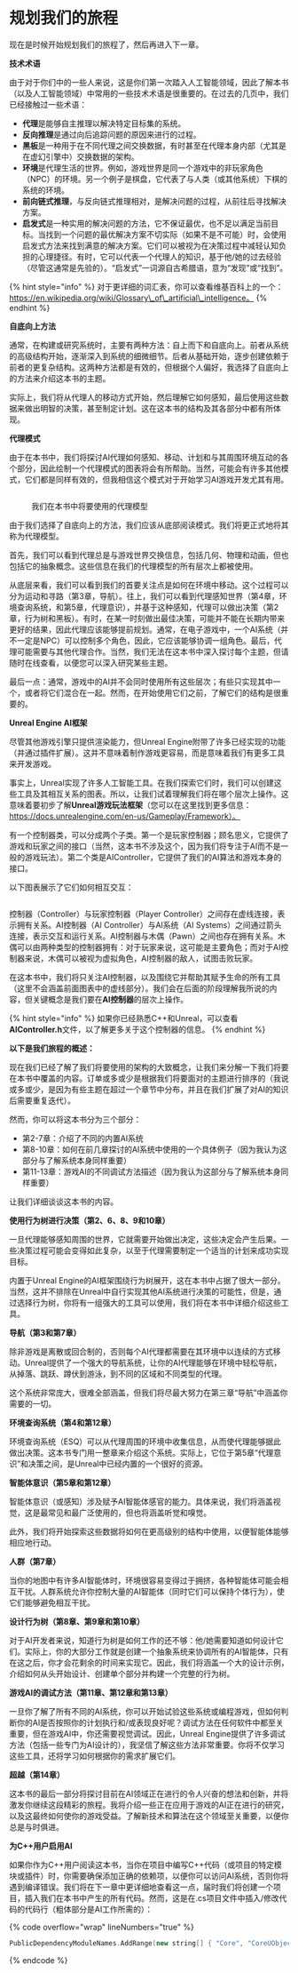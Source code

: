 # 规划我们的旅程

现在是时候开始规划我们的旅程了，然后再进入下一章。

**技术术语**

由于对于你们中的一些人来说，这是你们第一次踏入人工智能领域，因此了解本书（以及人工智能领域）中常用的一些技术术语是很重要的。在过去的几页中，我们已经接触过一些术语：

* **代理**是能够自主推理以解决特定目标集的系统。&#x20;
* **反向推理**是通过向后追踪问题的原因来进行的过程。&#x20;
* **黑板**是一种用于在不同代理之间交换数据，有时甚至在代理本身内部（尤其是在虚幻引擎中）交换数据的架构。&#x20;
* **环境**是代理生活的世界。例如，游戏世界是同一个游戏中的非玩家角色（NPC）的环境。另一个例子是棋盘，它代表了与人类（或其他系统）下棋的系统的环境。
* **前向链式推理**，与反向链式推理相对，是解决问题的过程，从前往后寻找解决方案。
* **启发式**是一种实用的解决问题的方法，它不保证最优，也不足以满足当前目标。当找到一个问题的最优解决方案不切实际（如果不是不可能）时，会使用启发式方法来找到满意的解决方案。它们可以被视为在决策过程中减轻认知负担的心理捷径。有时，它可以代表一个代理人的知识，基于他/她的过去经验（尽管这通常是先验的）。“启发式”一词源自古希腊语，意为“发现”或“找到”。

{% hint style="info" %}
对于更详细的词汇表，你可以查看维基百科上的一个：https://en.wikipedia.org/wiki/Glossary\_of\_artificial\_intelligence。
{% endhint %}

**自底向上方法**

通常，在构建或研究系统时，主要有两种方法：自上而下和自底向上。前者从系统的高级结构开始，逐渐深入到系统的细微细节。后者从基础开始，逐步创建依赖于前者的更复杂结构。这两种方法都是有效的，但根据个人偏好，我选择了自底向上的方法来介绍这本书的主题。

实际上，我们将从代理人的移动方式开始，然后理解它如何感知，最后使用这些数据来做出明智的决策，甚至制定计划。这在这本书的结构及其各部分中都有所体现。

**代理模式**

由于在本书中，我们将探讨AI代理如何感知、移动、计划和与其周围环境互动的各个部分，因此绘制一个代理模式的图表将会有所帮助。当然，可能会有许多其他模式，它们都是同样有效的，但我相信这个模式对于开始学习AI游戏开发尤其有用。

<figure><img src="../../../.gitbook/assets/image (12) (1).png" alt=""><figcaption><p>我们在本书中将要使用的代理模型</p></figcaption></figure>

由于我们选择了自底向上的方法，我们应该从底部阅读模式。我们将更正式地将其称为代理模型。

首先，我们可以看到代理总是与游戏世界交换信息，包括几何、物理和动画，但也包括它的抽象概念。这些信息在我们的代理模型的所有层次上都被使用。

从底层来看，我们可以看到我们的首要关注点是如何在环境中移动。这个过程可以分为运动和寻路（第3章，导航）。往上，我们可以看到代理感知世界（第4章，环境查询系统，和第5章，代理意识），并基于这种感知，代理可以做出决策（第2章，行为树和黑板）。有时，在某一时刻做出最佳决策，可能并不能在长期内带来更好的结果，因此代理应该能够提前规划。通常，在电子游戏中，一个AI系统（并不一定是NPC）可以控制多个角色，因此，它应该能够协调一组角色。最后，代理可能需要与其他代理合作。当然，我们无法在这本书中深入探讨每个主题，但请随时在线查看，以便您可以深入研究某些主题。

最后一点：通常，游戏中的AI并不会同时使用所有这些层次；有些只实现其中一个，或者将它们混合在一起。然而，在开始使用它们之前，了解它们的结构是很重要的。

**Unreal Engine AI框架**

尽管其他游戏引擎只提供渲染能力，但Unreal Engine附带了许多已经实现的功能（并通过插件扩展）。这并不意味着制作游戏更容易，而是意味着我们有更多工具来开发游戏。

事实上，Unreal实现了许多人工智能工具。在我们探索它们时，我们可以创建这些工具及其相互关系的图表。所以，让我们试着理解我们将在哪个层次上操作。这意味着要初步了解**Unreal游戏玩法框架**（您可以在这里找到更多信息：https://docs.unrealengine.com/en-us/Gameplay/Framework）。

有一个控制器类，可以分成两个子类。第一个是玩家控制器；顾名思义，它提供了游戏和玩家之间的接口（当然，这本书不涉及这个，因为我们将专注于AI而不是一般的游戏玩法）。第二个类是AIController，它提供了我们的AI算法和游戏本身的接口。

以下图表展示了它们如何相互交互：

<figure><img src="../../../.gitbook/assets/image (14) (1).png" alt=""><figcaption></figcaption></figure>

控制器（Controller）与玩家控制器（Player Controller）之间存在虚线连接，表示拥有关系。AI控制器（AI Controller）与AI系统（AI Systems）之间通过箭头连接，表示交互和运行关系。AI控制器与木偶（Pawn）之间也存在拥有关系。木偶可以由两种类型的控制器拥有：对于玩家来说，这可能是主要角色；而对于AI控制器来说，木偶可以被视为虚拟角色，AI控制器的敌人，试图击败玩家。

在这本书中，我们将只关注AI控制器，以及围绕它并帮助其赋予生命的所有工具（这里不会涵盖前面图表中的虚线部分）。我们会在后面的阶段理解我所说的内容，但关键概念是我们要在**AI控制器**的层次上操作。

{% hint style="info" %}
如果你已经熟悉C++和Unreal，可以查看**AIController.h**文件，以了解更多关于这个控制器的信息。
{% endhint %}

**以下是我们旅程的概述：**

现在我们已经了解了我们将要使用的架构的大致概念，让我们来分解一下我们将要在本书中覆盖的内容。订单或多或少是根据我们将要面对的主题进行排序的（我说或多或少，是因为有些主题在超过一个章节中分布，并且在我们扩展了对AI的知识后需要重复迭代）。

然而，你可以将这本书分为三个部分：

* 第2-7章：介绍了不同的内置AI系统
* 第8-10章：如何在前几章探讨的AI系统中使用的一个具体例子（因为我认为这部分与了解系统本身同样重要）
* 第11-13章：游戏AI的不同调试方法描述（因为我认为这部分与了解系统本身同样重要）

让我们详细谈谈这本书的内容。

**使用行为树进行决策（第2、6、8、9和10章）**&#x20;

一旦代理能够感知周围的世界，它就需要开始做出决定，这些决定会产生后果。一些决策过程可能会变得如此复杂，以至于代理需要制定一个适当的计划来成功实现目标。

内置于Unreal Engine的AI框架围绕行为树展开，这在本书中占据了很大一部分。当然，这并不排除在Unreal中自行实现其他AI系统进行决策的可能性，但是，通过选择行为树，你将有一组强大的工具可以使用，我们将在本书中详细介绍这些工具。

**导航（第3和第7章）**&#x20;

除非游戏是离散或回合制的，否则每个AI代理都需要在其环境中以连续的方式移动。Unreal提供了一个强大的导航系统，让你的AI代理能够在环境中轻松导航，从掉落、跳跃、蹲伏到游泳，到不同的区域和不同类型的代理。

这个系统非常庞大，很难全部涵盖，但我们将尽最大努力在第三章“导航”中涵盖你需要的一切。

**环境查询系统（第4和第12章）**&#x20;

环境查询系统（ESQ）可以从代理周围的环境中收集信息，从而使代理能够据此做出决策。这本书专门用一整章来介绍这个系统。实际上，它位于第5章“代理意识”和决策之间，是Unreal中已经内置的一个很好的资源。

**智能体意识（第5章和第12章）**

智能体意识（或感知）涉及赋予AI智能体感官的能力。具体来说，我们将涵盖视觉，这是最常见和最广泛使用的，但也将涵盖听觉和嗅觉。

此外，我们将开始探索这些数据将如何在更高级别的结构中使用，以便智能体能够相应地行动。

**人群（第7章）**

当你的地图中有许多AI智能体时，环境很容易变得过于拥挤，各种智能体可能会相互干扰。人群系统允许你控制大量的AI智能体（同时它们可以保持个体行为），使它们能够避免相互干扰。

**设计行为树（第8章、第9章和第10章）**

对于AI开发者来说，知道行为树是如何工作的还不够：他/她需要知道如何设计它们。实际上，你的大部分工作就是创建一个抽象系统来协调所有的AI智能体，只有在这之后，你才会花剩余的时间来实现它。因此，我们将涵盖一个大的设计示例，介绍如何从头开始设计、创建单个部分并构建一个完整的行为树。

**游戏AI的调试方法（第11章、第12章和第13章）**

一旦你了解了所有不同的AI系统，你可以开始试验这些系统或编程游戏，但如何判断你的AI是否按照你的计划执行和/或表现良好呢？调试方法在任何软件中都至关重要，但在游戏AI中，你还需要视觉调试。因此，Unreal Engine提供了许多调试方法（包括一些专门为AI设计的），我坚信了解这些方法非常重要。你将不仅学习这些工具，还将学习如何根据你的需求扩展它们。

**超越（第14章）**

这本书的最后一部分将探讨目前在AI领域正在进行的令人兴奋的想法和创新，并将激发你继续这段精彩的旅程。我将介绍一些正在应用于游戏的AI正在进行的研究，以及这最终如何使你的游戏受益。了解新技术和算法在这个领域至关重要，以便你总是与时俱进。

**为C++用户启用AI**

如果你作为C++用户阅读这本书，当你在项目中编写C++代码（或项目的特定模块或插件）时，你需要确保添加正确的依赖项，以便你可以访问AI系统，否则你将遇到编译错误。我们将在下一章中更详细地查看这一点，届时我们将创建一个项目，插入我们在本书中产生的所有代码。然而，这是在.cs项目文件中插入/修改代码的代码行（粗体部分是AI工作所需的）：

{% code overflow="wrap" lineNumbers="true" %}
```cpp
PublicDependencyModuleNames.AddRange(new string[] { "Core", "CoreUObject", "Engine", "InputCore", "HeadMountedDisplay", "GameplayTasks", "AIModule" });
```
{% endcode %}
